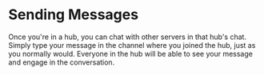 # Sending Messages

Once you're in a hub, you can chat with other servers in that hub's chat. Simply type your message in the channel where you joined the hub, just as you normally would. Everyone in the hub will be able to see your message and engage in the conversation.